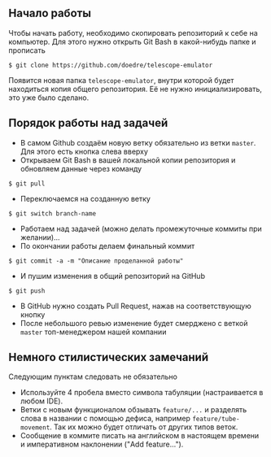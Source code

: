 ## Начало работы

Чтобы начать работу, необходимо скопировать репозиторий к себе на компьютер. Для этого нужно открыть Git Bash в какой-нибудь папке и прописать

```
$ git clone https://github.com/doedre/telescope-emulator
```

Появится новая папка `telescope-emulator`, внутри которой будет находиться копия общего репозитория. Её не нужно инициализировать, это уже было сделано.

## Порядок работы над задачей

* В самом Github создаём новую ветку обязательно из ветки `master`. Для этого есть кнопка слева вверху
* Открываем Git Bash в вашей локальной копии репозитория и обновляем данные через команду 

```
$ git pull
```

* Переключаемся на созданную ветку

```
$ git switch branch-name
```

* Работаем над задачей (можно делать промежуточные коммиты при желании)...
* По окончании работы делаем финальный коммит

```
$ git commit -a -m "Описание проделанной работы"
```

* И пушим изменения в общий репозиторий на GitHub

```
$ git push
```

* В GitHub нужно создать Pull Request, нажав на соответствующую кнопку
* После небольшого ревью изменение будет смерджено с веткой `master` топ-менеджером нашей компании

## Немного стилистических замечаний

Следующим пунктам следовать не обязательно

* Используйте 4 пробела вместо символа табуляции (настраивается в любом IDE).
* Ветки с новым функционалом обзывать `feature/...` и разделять слова в названии с помощью дефиса, например `feature/tube-movement`. Так их можно будет отличать от других типов веток.
* Сообщение в коммите писать на английском в настоящем времени и императивном наклонении ("Add feature...").